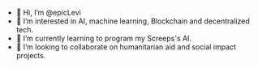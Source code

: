 - 👋 Hi, I’m @epicLevi
- 👀 I’m interested in AI, machine learning, Blockchain and decentralized tech.
- 🌱 I’m currently learning to program my Screeps's AI.
- 💞️ I’m looking to collaborate on humanitarian aid and social impact projects.

<!---
epicLevi/epicLevi is a ✨ special ✨ repository because its `README.md` (this file) appears on your GitHub profile.
You can click the Preview link to take a look at your changes.
--->
